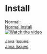 # Install
Normal:</br>
[Normal Install](https://github.com/Pxzlzz/TLauncher/releases/tag/1.5)
</br>
[![Watch the video](http://i3.ytimg.com/vi/Xh22HQOuqZM/hqdefault.jpg)](https://www.youtube.com/watch?v=Xh22HQOuqZM)

Java Issues:</br>
[Java Issues](https://github.com/Pxzlzz/TLauncher/releases/tag/1.5.1)
